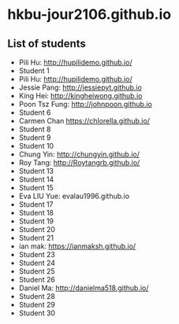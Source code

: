 # hkbu-jour2106.github.io

## List of students

* Pili Hu: http://hupilidemo.github.io/
* Student 1
* Pili Hu: http://hupilidemo.github.io/
* Jessie Pang: http://jessiepyt.github.io
* King Hei: http://kingheiwong.github.io
* Poon Tsz Fung: http://johnpoon.github.io
* Student 6
* Carmen Chan https://chlorella.github.io/
* Student 8
* Student 9
* Student 10
* Chung Yin: http://chungyin.github.io/
* Roy Tang: http://Roytangrb.github.io/
* Student 13
* Student 14
* Student 15
* Eva LIU Yue: evalau1996.github.io  
* Student 17
* Student 18
* Student 19
* Student 20
* Student 21
* ian mak: https://ianmaksh.github.io/
* Student 23
* Student 24
* Student 25
* Student 26
* Daniel Ma: http://danielma518.github.io/
* Student 28
* Student 29
* Student 30
